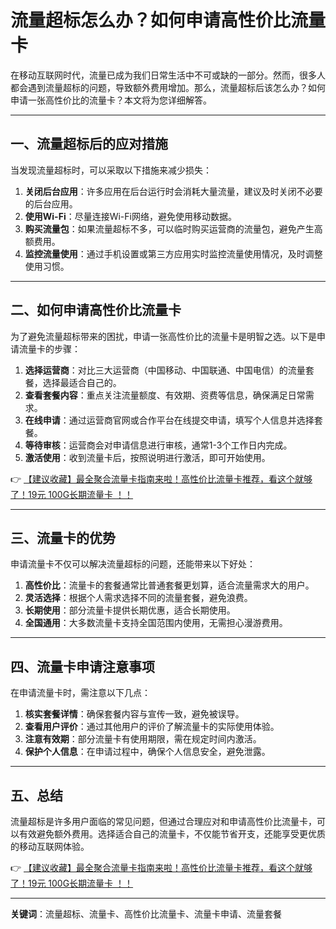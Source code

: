 # 流量超标怎么办？如何申请高性价比流量卡

在移动互联网时代，流量已成为我们日常生活中不可或缺的一部分。然而，很多人都会遇到流量超标的问题，导致额外费用增加。那么，流量超标后该怎么办？如何申请一张高性价比的流量卡？本文将为您详细解答。

---

## 一、流量超标后的应对措施

当发现流量超标时，可以采取以下措施来减少损失：

1. **关闭后台应用**：许多应用在后台运行时会消耗大量流量，建议及时关闭不必要的后台应用。
2. **使用Wi-Fi**：尽量连接Wi-Fi网络，避免使用移动数据。
3. **购买流量包**：如果流量超标不多，可以临时购买运营商的流量包，避免产生高额费用。
4. **监控流量使用**：通过手机设置或第三方应用实时监控流量使用情况，及时调整使用习惯。

---

## 二、如何申请高性价比流量卡

为了避免流量超标带来的困扰，申请一张高性价比的流量卡是明智之选。以下是申请流量卡的步骤：

1. **选择运营商**：对比三大运营商（中国移动、中国联通、中国电信）的流量套餐，选择最适合自己的。
2. **查看套餐内容**：重点关注流量额度、有效期、资费等信息，确保满足日常需求。
3. **在线申请**：通过运营商官网或合作平台在线提交申请，填写个人信息并选择套餐。
4. **等待审核**：运营商会对申请信息进行审核，通常1-3个工作日内完成。
5. **激活使用**：收到流量卡后，按照说明进行激活，即可开始使用。

👉 [【建议收藏】最全聚合流量卡指南来啦！高性价比流量卡推荐，看这个就够了！19元 100G长期流量卡 ！！](https://bit.ly/Liuliangka)

---

## 三、流量卡的优势

申请流量卡不仅可以解决流量超标的问题，还能带来以下好处：

1. **高性价比**：流量卡的套餐通常比普通套餐更划算，适合流量需求大的用户。
2. **灵活选择**：根据个人需求选择不同的流量套餐，避免浪费。
3. **长期使用**：部分流量卡提供长期优惠，适合长期使用。
4. **全国通用**：大多数流量卡支持全国范围内使用，无需担心漫游费用。

---

## 四、流量卡申请注意事项

在申请流量卡时，需注意以下几点：

1. **核实套餐详情**：确保套餐内容与宣传一致，避免被误导。
2. **查看用户评价**：通过其他用户的评价了解流量卡的实际使用体验。
3. **注意有效期**：部分流量卡有使用期限，需在规定时间内激活。
4. **保护个人信息**：在申请过程中，确保个人信息安全，避免泄露。

---

## 五、总结

流量超标是许多用户面临的常见问题，但通过合理应对和申请高性价比流量卡，可以有效避免额外费用。选择适合自己的流量卡，不仅能节省开支，还能享受更优质的移动互联网体验。

👉 [【建议收藏】最全聚合流量卡指南来啦！高性价比流量卡推荐，看这个就够了！19元 100G长期流量卡 ！！](https://bit.ly/Liuliangka)

---

**关键词**：流量超标、流量卡、高性价比流量卡、流量卡申请、流量套餐